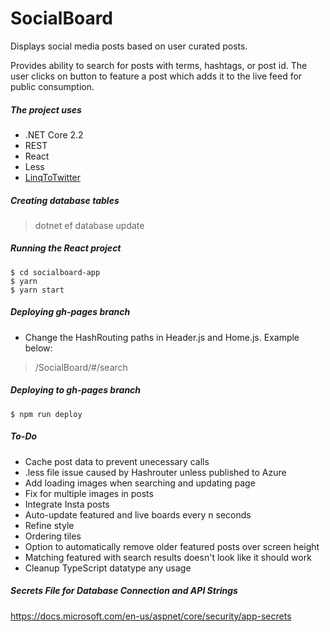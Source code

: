# SocialBoard
Displays social media posts based on user curated posts.

Provides ability to search for posts with terms, hashtags, or post id. The user clicks on button to feature a post which adds it to the live feed for public consumption.


##### The project uses
* .NET Core 2.2
* REST
* React
* Less
* [LinqToTwitter](https://github.com/JoeMayo/LinqToTwitter)


##### Creating database tables
> dotnet ef database update


##### Running the React project
<pre>
<code>$ cd socialboard-app</code>
<code>$ yarn</code>
<code>$ yarn start</code>
</pre>

##### Deploying gh-pages branch
* Change the HashRouting paths in Header.js and Home.js. Example below:
> /SocialBoard/#/search

##### Deploying to gh-pages branch
<pre>
<code>$ npm run deploy</code>
</pre>

##### To-Do
* Cache post data to prevent unecessary calls
* .less file issue caused by Hashrouter unless published to Azure
* Add loading images when searching and updating page
* Fix for multiple images in posts 
* Integrate Insta posts
* Auto-update featured and live boards every n seconds
* Refine style
* Ordering tiles
* Option to automatically remove older featured posts over screen height
* Matching featured with search results doesn't look like it should work
* Cleanup TypeScript datatype any usage


##### Secrets File for Database Connection and API Strings
https://docs.microsoft.com/en-us/aspnet/core/security/app-secrets
